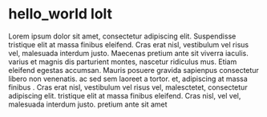 # hello_world lolt 
Lorem ipsum dolor sit amet, consectetur adipiscing elit. Suspendisse tristique elit at massa finibus eleifend. Cras erat nisl, vestibulum vel risus vel, malesuada interdum justo. Maecenas pretium ante sit  viverra iaculis.  varius   et magnis dis parturient montes, nascetur ridiculus mus. Etiam eleifend egestas accumsan. Mauris posuere gravida sapienpus consectetur libero non venenatis.  ac  sed sem laoreet a  tortor.
et, adipiscing  at massa finibus . Cras erat nisl, vestibulum vel risus vel, malesctetet, consectetur adipiscing elit.  tristique elit at massa finibus eleifend. Cras  nisl,  vel vel, malesuada interdum justo.  pretium ante sit amet  
